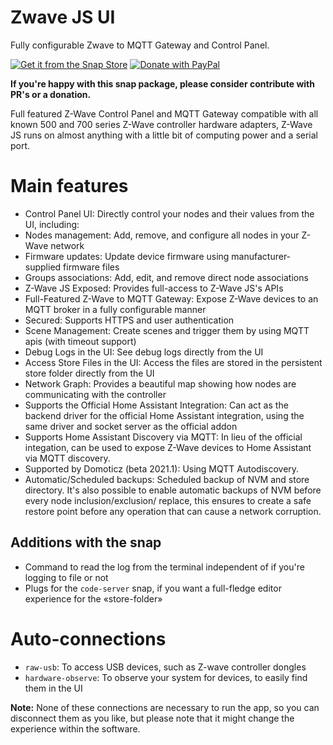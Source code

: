 # Zwave JS UI

Fully configurable Zwave to MQTT Gateway and Control Panel.

[![Get it from the Snap Store](https://snapcraft.io/static/images/badges/en/snap-store-black.svg)](https://snapcraft.io/home-assistant-snap)
[![Donate with PayPal](https://giaever.online/paypal-donate-button.png)](https://www.paypal.com/cgi-bin/webscr?cmd=_s-xclick&hosted_button_id=69NA8SXXFBDBN&source=https://git.giaever.org/joachimmg/home-assistant-snap)

**If you're happy with this snap package, please consider contribute with PR's
  or a donation.**

Full featured Z-Wave Control Panel and MQTT Gateway compatible with all known 500 and 
700 series Z-Wave controller hardware adapters, Z-Wave JS runs on almost anything with 
a little bit of computing power and a serial port.

# Main features
- Control Panel UI: Directly control your nodes and their values from the UI, including:
- Nodes management: Add, remove, and configure all nodes in your Z-Wave network
- Firmware updates: Update device firmware using manufacturer-supplied firmware files
- Groups associations: Add, edit, and remove direct node associations
- Z-Wave JS Exposed: Provides full-access to Z-Wave JS's APIs
- Full-Featured Z-Wave to MQTT Gateway: Expose Z-Wave devices to an MQTT broker in a 
  fully configurable manner
- Secured: Supports HTTPS and user authentication
- Scene Management: Create scenes and trigger them by using MQTT apis (with timeout 
  support)
- Debug Logs in the UI: See debug logs directly from the UI
- Access Store Files in the UI: Access the files are stored in the persistent store 
  folder directly from the UI
- Network Graph: Provides a beautiful map showing how nodes are communicating with the 
  controller
- Supports the Official Home Assistant Integration: Can act as the backend driver for 
  the official Home Assistant integration, using the same driver and socket server as 
  the official addon
- Supports Home Assistant Discovery via MQTT: In lieu of the official integation, can 
  be used to expose Z-Wave devices to Home Assistant via MQTT discovery.
- Supported by Domoticz (beta 2021.1): Using MQTT Autodiscovery.
- Automatic/Scheduled backups: Scheduled backup of NVM and store directory. It's also 
  possible to enable automatic backups of NVM before every node inclusion/exclusion/
  replace, this ensures to create a safe restore point before any operation that can 
  cause a network corruption.

## Additions with the snap
- Command to read the log from the terminal independent of if you're logging to file or not
- Plugs for the `code-server` snap, if you want a full-fledge editor experience for the «store-folder»

# Auto-connections
- `raw-usb`: To access USB devices, such as Z-wave controller dongles
- `hardware-observe`: To observe your system for devices, to easily find them in the UI

**Note:** None of these connections are necessary to run the app, so you can disconnect them as you like, but please note that it might
change the experience within the software.

